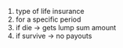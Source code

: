1. type of life insurance
2. for a specific period
3. if die -> gets lump sum amount
4. if survive -> no payouts
